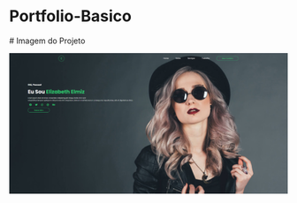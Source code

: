 ﻿# Portfolio-Basico


﻿# Imagem do Projeto
 
 <img src="https://github.com/dieegobs/Portfolio-Basico/blob/main/img/Portfolio-Basico.png?raw=true"/>

